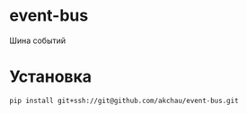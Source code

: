 # event-bus
Шина событий

# Установка
```bash
pip install git+ssh://git@github.com/akchau/event-bus.git
```